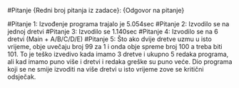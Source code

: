 #Pitanje {Redni broj pitanja iz zadace}: {Odgovor na pitanje}

#Pitanje 1: Izvođenje programa trajalo je 5.054sec
#Pitanje 2: Izvodilo se na jednoj dretvi
#Pitanje 3: Izvodilo se 1.140sec
#Pitanje 4: Izvodilo se na 6 dretvi (Main + A/B/C/D/E)
#Pitanje 5: Što ako dvije dretve uzmu u isto vrijeme, obje uvečaju broj 99 za 1 i onda obje spreme broj 100 a treba biti 101. To je teško izvedivo kada imamo 3 dretve i ukupno 5 redaka programa, ali kad imamo puno više i dretvi i redaka greške su puno veće.
Dio programa koji se ne smije izvoditi na više dretvi u isto vrijeme zove se kritični odsječak.
